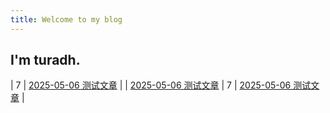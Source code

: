 ```yaml
---
title: Welcome to my blog
---
```

## I'm turadh.
| 7    | [2025-05-06 测试文章](/_posts/2025-05-05-trial.md) |                             |
[2025-05-06 测试文章](/2025/05/05/trial/)
| 7    | [2025-05-06 测试文章](/posts/2025-05-05-trial.md) | 
